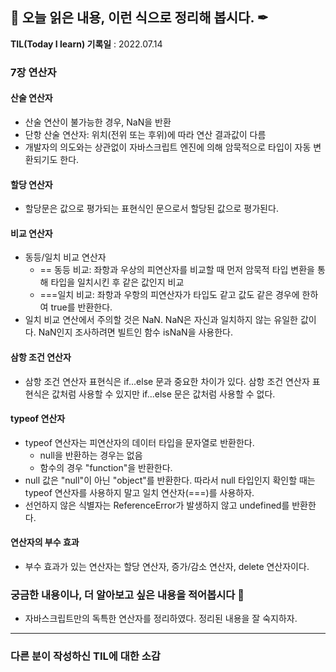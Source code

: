 ## 📕 오늘 읽은 내용, 이런 식으로 정리해 봅시다. ✒

**TIL(Today I learn) 기록일** : 2022.07.14

### 7장 연산자

#### 산술 연산자

- 산술 연산이 불가능한 경우, NaN을 반환
- 단항 산술 연산자: 위치(전위 또는 후위)에 따라 연산 결과값이 다름
- 개발자의 의도와는 상관없이 자바스크립트 엔진에 의해 암묵적으로 타입이 자동 변환되기도 한다.

#### 할당 연산자

- 할당문은 값으로 평가되는 표현식인 문으로서 할당된 값으로 평가된다.

#### 비교 연산자

- 동등/일치 비교 연산자
	- == 동등 비교: 좌항과 우상의 피연산자를 비교할 때 먼저 암묵적 타입 변환을 통해 타입을 일치시킨 후 같은 값인지 비교
	- ===일치 비교: 좌항과 우항의 피연산자가 타입도 같고 값도 같은 경우에 한하여 true를 반환한다.
- 일치 비교 연산에서 주의할 것은 NaN. NaN은 자신과 일치하지 않는 유일한 값이다. NaN인지 조사하려면 빌트인 함수 isNaN을 사용한다.

#### 삼항 조건 연산자 
- 삼항 조건 연산자 표현식은 if...else 문과 중요한 차이가 있다. 삼항 조건 연산자 표현식은 값처럼 사용할 수 있지만 if...else 문은 값처럼 사용할 수 없다.

#### typeof 연산자

- typeof 연산자는 피연산자의 데이터 타입을 문자열로 반환한다.
	- null을 반환하는 경우는 없음
	- 함수의 경우 "function"을 반환한다.
- null 값은 "null"이 아닌 "object"를 반환한다. 따라서 null 타입인지 확인할 때는 typeof 연산자를 사용하지 말고 일치 연산자(===)를 사용하자.
- 선언하지 않은 식별자는 ReferenceError가 발생하지 않고 undefined를 반환한다.

#### 연산자의 부수 효과

- 부수 효과가 있는 연산자는 할당 연산자, 증가/감소 연산자, delete 연산자이다.

### 궁금한 내용이나, 더 알아보고 싶은 내용을 적어봅시다 🤔

- 자바스크립트만의 독특한 연산자를 정리하였다. 정리된 내용을 잘 숙지하자.

---

### 다른 분이 작성하신 TIL에 대한 소감

